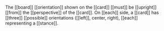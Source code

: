 The [[board]] [[orientation]] shown on the [[card]] [[must]] be [[upright]] [[from]] the [[perspective]] of the [[card]]. On [[each]] side, a [[card]] has [[three]] [[possible]] orientations ([[left]], center, right), [[each]] representing a [[stance]].